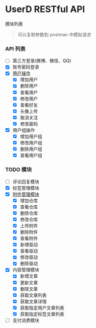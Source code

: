 # UserD RESTful API

模块列表

> 可以复制参数到 postman 中模拟请求

### API 列表
 
- [ ] 第三方登录(微博、微信、QQ)
- [x] 账号密码登录
- [x] [用户操作](./user.md)
    - [x] 增加用户
    - [x] 删除用户
    - [x] 查看用户
    - [x] 修改用户
    - [x] 查看好友
    - [x] 头像上传
    - [x] 取消关注
    - [x] 修改密码
- [x] 用户组操作
    - [x] 增加用户组
    - [x] 修改用户组
    - [x] 删除用户组
    - [x] 查看用户组

### TODO 模块

- [ ] 评论回复模块
- [x] 标签管理模块
- [x] [附件管理模块](https://github.com/JanHuang/mediad)
    - [x] 增加仓库
    - [x] 查看仓库
    - [x] 删除仓库
    - [x] 修改仓库
    - [x] 上传附件
    - [x] 删除附件
    - [x] 查看附件
    - [x] 新增驱动
    - [x] 查看驱动
    - [x] 修改驱动
    - [x] 删除驱动
- [x] 内容管理模块
    - [x] 新增文章
    - [x] 更新文章
    - [x] 删除文章
    - [x] 获取文章列表
    - [x] 获取文章详情
    - [x] 获取指定用户文章列表
    - [x] 获取指定标签文章列表
- [ ] 支付消费模块